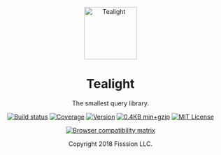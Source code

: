 <p align="center">
	<img src="https://jlmak.es/logos/svg/tealight.svg" alt="Tealight" width="120">
</p>
<h1 align="center">Tealight</h1>
<p align="center">The smallest query library.</p>

<p align="center">
	<a href="https://travis-ci.org/jlmakes/tealight"><img src="https://img.shields.io/travis/jlmakes/tealight.svg" alt="Build status"></a>
	<a href="https://coveralls.io/github/jlmakes/tealight"><img src="https://img.shields.io/coveralls/jlmakes/tealight.svg" alt="Coverage"></a>
	<a href="https://www.npmjs.com/package/tealight"><img src="https://img.shields.io/npm/v/tealight.svg" alt="Version"></a>
	<a href="https://github.com/jlmakes/tealight/blob/master/src/index.js"><img src="https://img.shields.io/badge/min+gzip-0.4KB-blue.svg" alt="0.4KB min+gzip"></a>
	<a href="https://github.com/jlmakes/tealight/blob/master/LICENSE"><img src="https://img.shields.io/badge/license-MIT-blue.svg" alt="MIT License"></a>
</p>

<p align="center">
	<a href="https://saucelabs.com/u/tealight">
		<img src="https://saucelabs.com/browser-matrix/tealight.svg" alt="Browser compatibility matrix">
	</a>
</p>

<p align="center">
	Copyright 2018 Fisssion LLC.
</p>
